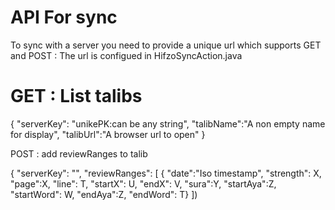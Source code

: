 # API For sync

To sync with a server you need to provide a unique url which supports GET and POST :
The url is configued in HifzoSyncAction.java

# GET : List talibs

{ "serverKey": "unikePK:can be any string",
  "talibName":"A non empty name for display",
  "talibUrl":"A browser url to open" }

POST : add reviewRanges to talib

{ "serverKey": "",
  "reviewRanges": [
    {
    "date":"Iso timestamp",
    "strength": X,
    "page":X,
    "line": T,
    "startX": U,
    "endX": V,
    "sura":Y,
    "startAya":Z,
    "startWord": W,
    "endAya":Z,
    "endWord": T}
])
